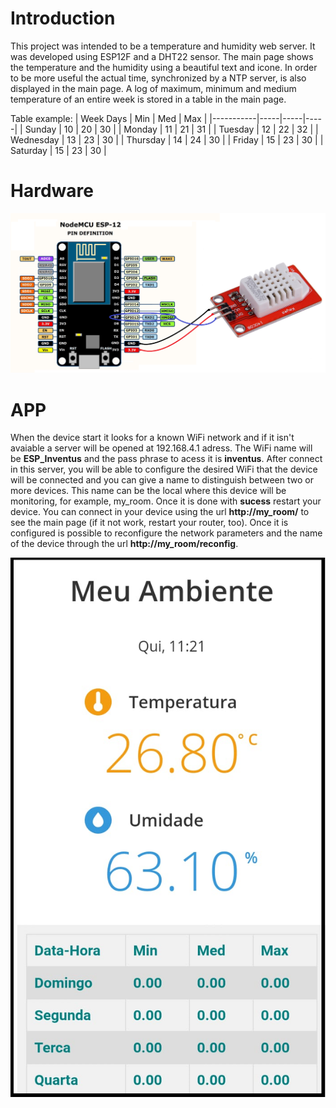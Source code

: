 # Introduction
This project was intended to be a temperature and humidity web server. It was developed using ESP12F and a DHT22 sensor.
The main page shows the temperature and the humidity using a beautiful text and icone. In order to be more useful the actual time, synchronized by a NTP server, is also displayed in the main page. 
A log of maximum, minimum and medium temperature of an entire week is stored in a table in the main page.

Table example: 
| Week Days | Min | Med | Max |
|-----------|-----|-----|-----|
| Sunday    | 10  | 20  | 30  |
| Monday    | 11  | 21  | 31  |
| Tuesday   | 12  | 22  | 32  |
| Wednesday | 13  | 23  | 30  |
| Thursday  | 14  | 24  | 30  |
| Friday    | 15  | 23  | 30  |
| Saturday  | 15  | 23  | 30  |

# Hardware
![APP Responsive](doc/hardware.png)

# APP 
When the device start it looks for a known WiFi network and if it isn't avaiable a server will be opened at 192.168.4.1 adress. 
The WiFi name will be **ESP_Inventus** and the pass phrase to acess it is **inventus**.
After connect in this server, you will be able to configure the desired WiFi that the device will be connected and you can give a name to distinguish between two or more devices. This name can be the local where this device will be monitoring, for example, my_room. Once it is done with **sucess** restart your device. 
You can connect in your device using the url **http://my_room/** to see the main page (if it not work, restart your router, too).
Once it is configured is possible to reconfigure the network parameters and the name of the device through the  url **http://my_room/reconfig**.

![APP Responsive](doc/app.png)

